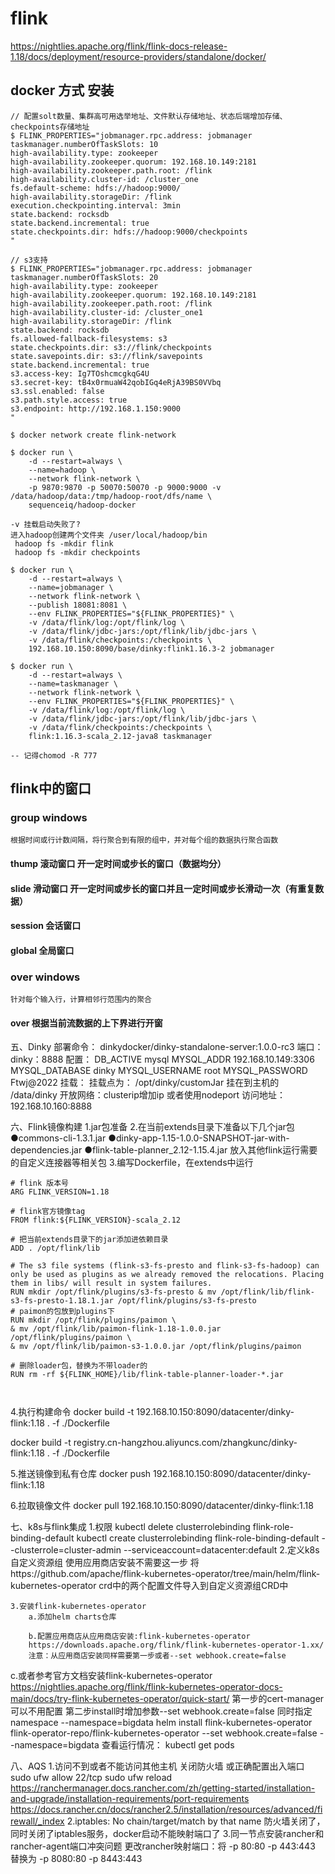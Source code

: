 # flink

https://nightlies.apache.org/flink/flink-docs-release-1.18/docs/deployment/resource-providers/standalone/docker/

## docker 方式 安装

```
// 配置solt数量、集群高可用选举地址、文件默认存储地址、状态后端增加存储、checkpoints存储地址
$ FLINK_PROPERTIES="jobmanager.rpc.address: jobmanager
taskmanager.numberOfTaskSlots: 10
high-availability.type: zookeeper
high-availability.zookeeper.quorum: 192.168.10.149:2181
high-availability.zookeeper.path.root: /flink
high-availability.cluster-id: /cluster_one
fs.default-scheme: hdfs://hadoop:9000/
high-availability.storageDir: /flink
execution.checkpointing.interval: 3min
state.backend: rocksdb
state.backend.incremental: true
state.checkpoints.dir: hdfs://hadoop:9000/checkpoints
"

// s3支持
$ FLINK_PROPERTIES="jobmanager.rpc.address: jobmanager
taskmanager.numberOfTaskSlots: 20
high-availability.type: zookeeper
high-availability.zookeeper.quorum: 192.168.10.149:2181
high-availability.zookeeper.path.root: /flink
high-availability.cluster-id: /cluster_one1
high-availability.storageDir: /flink
state.backend: rocksdb
fs.allowed-fallback-filesystems: s3
state.checkpoints.dir: s3://flink/checkpoints 
state.savepoints.dir: s3://flink/savepoints
state.backend.incremental: true
s3.access-key: Ig7TOshcmcgkqG4U
s3.secret-key: tB4x0rmuaW42qobIGq4eRjA39BS0VVbq
s3.ssl.enabled: false
s3.path.style.access: true
s3.endpoint: http://192.168.1.150:9000
"

$ docker network create flink-network

$ docker run \
    -d --restart=always \
    --name=hadoop \
    --network flink-network \
    -p 9870:9870 -p 50070:50070 -p 9000:9000 -v /data/hadoop/data:/tmp/hadoop-root/dfs/name \
    sequenceiq/hadoop-docker
    
-v 挂载启动失败了?  
进入hadoop创建两个文件夹 /user/local/hadoop/bin
 hadoop fs -mkdir flink
 hadoop fs -mkdir checkpoints

$ docker run \
    -d --restart=always \
    --name=jobmanager \
    --network flink-network \
    --publish 18081:8081 \
    --env FLINK_PROPERTIES="${FLINK_PROPERTIES}" \
    -v /data/flink/log:/opt/flink/log \
    -v /data/flink/jdbc-jars:/opt/flink/lib/jdbc-jars \
    -v /data/flink/checkpoints:/checkpoints \
    192.168.10.150:8090/base/dinky:flink1.16.3-2 jobmanager
    
$ docker run \
    -d --restart=always \
    --name=taskmanager \
    --network flink-network \
    --env FLINK_PROPERTIES="${FLINK_PROPERTIES}" \
    -v /data/flink/log:/opt/flink/log \
    -v /data/flink/jdbc-jars:/opt/flink/lib/jdbc-jars \
    -v /data/flink/checkpoints:/checkpoints \
    flink:1.16.3-scala_2.12-java8 taskmanager
    
-- 记得chomod -R 777

```

## flink中的窗口

### group windows

    根据时间或行计数间隔，将行聚合到有限的组中，并对每个组的数据执行聚合函数

#### thump 滚动窗口 开一定时间或步长的窗口（数据均分）

#### slide 滑动窗口 开一定时间或步长的窗口并且一定时间或步长滑动一次（有重复数据）

#### session 会话窗口

#### global 全局窗口

### over windows

    针对每个输入行，计算相邻行范围内的聚合

#### over 根据当前流数据的上下界进行开窗





五、Dinky
部署命令：
    dinkydocker/dinky-standalone-server:1.0.0-rc3
端口：
    dinky：8888
配置：
    DB_ACTIVE mysql
    MYSQL_ADDR 192.168.10.149:3306
    MYSQL_DATABASE dinky
    MYSQL_USERNAME root
    MYSQL_PASSWORD Ftwj@2022
挂载：
    挂载点为： /opt/dinky/customJar  挂在到主机的 /data/dinky
开放网络：clusterip增加ip 或者使用nodeport
访问地址：
    192.168.10.160:8888

六、Flink镜像构建
    1.jar包准备
    2.在当前extends目录下准备以下几个jar包
        ●commons-cli-1.3.1.jar
        ●dinky-app-1.15-1.0.0-SNAPSHOT-jar-with-dependencies.jar
        ●flink-table-planner_2.12-1.15.4.jar
    放入其他flink运行需要的自定义连接器等相关包
    3.编写Dockerfile，在extends中运行

```
# flink 版本号
ARG FLINK_VERSION=1.18

# flink官方镜像tag
FROM flink:${FLINK_VERSION}-scala_2.12

# 把当前extends目录下的jar添加进依赖目录
ADD . /opt/flink/lib

# The s3 file systems (flink-s3-fs-presto and flink-s3-fs-hadoop) can only be used as plugins as we already removed the relocations. Placing them in libs/ will result in system failures.
RUN mkdir /opt/flink/plugins/s3-fs-presto & mv /opt/flink/lib/flink-s3-fs-presto-1.18.1.jar /opt/flink/plugins/s3-fs-presto
# paimon的包放到plugins下
RUN mkdir /opt/flink/plugins/paimon \
& mv /opt/flink/lib/paimon-flink-1.18-1.0.0.jar /opt/flink/plugins/paimon \
& mv /opt/flink/lib/paimon-s3-1.0.0.jar /opt/flink/plugins/paimon

# 删除loader包，替换为不带loader的
RUN rm -rf ${FLINK_HOME}/lib/flink-table-planner-loader-*.jar

  
```

4.执行构建命令
docker build -t 192.168.10.150:8090/datacenter/dinky-flink:1.18 . -f ./Dockerfile

docker build -t registry.cn-hangzhou.aliyuncs.com/zhangkunc/dinky-flink:1.18 . -f ./Dockerfile

5.推送镜像到私有仓库
docker push 192.168.10.150:8090/datacenter/dinky-flink:1.18


6.拉取镜像文件
docker pull 192.168.10.150:8090/datacenter/dinky-flink:1.18

七、k8s与flink集成
    1.权限
    kubectl delete clusterrolebinding flink-role-binding-default
    kubectl create clusterrolebinding flink-role-binding-default --clusterrole=cluster-admin --serviceaccount=datacenter:default
    2.定义k8s自定义资源组 使用应用商店安装不需要这一步
    将https://github.com/apache/flink-kubernetes-operator/tree/main/helm/flink-kubernetes-operator
    crd中的两个配置文件导入到自定义资源组CRD中
    
    3.安装flink-kubernetes-operator
        a.添加helm charts仓库
    
        b.配置应用商店从应用商店安装:flink-kubernetes-operator
        https://downloads.apache.org/flink/flink-kubernetes-operator-1.xx/
        注意：从应用商店安装同样需要第一步或者--set webhook.create=false
    
c.或者参考官方文档安装flink-kubernetes-operator
https://nightlies.apache.org/flink/flink-kubernetes-operator-docs-main/docs/try-flink-kubernetes-operator/quick-start/
第一步的cert-manager可以不用配置
第二步install时增加参数--set webhook.create=false 同时指定namespace  --namespace=bigdata
helm install flink-kubernetes-operator flink-operator-repo/flink-kubernetes-operator --set webhook.create=false  --namespace=bigdata
查看运行情况：
kubectl get pods


八、AQS
1.访问不到或者不能访问其他主机
关闭防火墙
或正确配置出入端口
sudo ufw allow 22/tcp
sudo ufw reload
https://ranchermanager.docs.rancher.com/zh/getting-started/installation-and-upgrade/installation-requirements/port-requirements
https://docs.rancher.cn/docs/rancher2.5/installation/resources/advanced/firewall/_index
2.iptables: No chain/target/match by that name
防火墙关闭了，同时关闭了iptables服务，docker启动不能映射端口了
3.同一节点安装rancher和rancher-agent端口冲突问题
更改rancher映射端口：将 -p 80:80 -p 443:443 替换为 -p 8080:80 -p 8443:443


